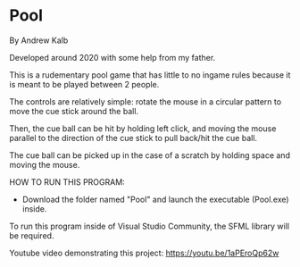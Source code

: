 # Pool
By Andrew Kalb

Developed around 2020 with some help from my father. 

This is a rudementary pool game that has little to no ingame rules because it is meant to be played between 2 people.

The controls are relatively simple: rotate the mouse in a circular pattern to move the cue stick around the ball.

Then, the cue ball can be hit by holding left click, and moving the mouse parallel to the direction of the cue stick to pull back/hit the cue ball.

The cue ball can be picked up in the case of a scratch by holding space and moving the mouse.

HOW TO RUN THIS PROGRAM:
 - Download the folder named "Pool" and launch the executable (Pool.exe) inside.

To run this program inside of Visual Studio Community, the SFML library will be required.


Youtube video demonstrating this project: 
https://youtu.be/1aPEroQp62w 
